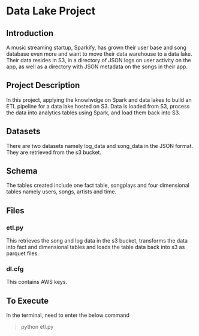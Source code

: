 # Data Lake Project

## Introduction

A music streaming startup, Sparkify, has grown their user base and song database even more and want to move their data warehouse to a data lake. 
Their data resides in S3, in a directory of JSON logs on user activity on the app, as well as a directory with JSON metadata on the songs in their app.

## Project Description

In this project, applying the knowlwdge on Spark and data lakes to build an ETL pipeline for a data lake hosted on S3. Data is loaded from S3, process the data 
into analytics tables using Spark, and load them back into S3. 

## Datasets 
There are two datasets namely log_data and song_data in the JSON format. They are retrieved from the s3 bucket.

## Schema
The tables created include one fact table, songplays and four dimensional tables namely users, songs, artists and time.

## Files

### etl.py
This retrieves the song and log data in the s3 bucket, transforms the data into fact and dimensional tables and loads the table data back into s3 as parquet files.

### dl.cfg
This contains AWS keys.

## To Execute

In the terminal, need to enter the below command

> python etl.py
